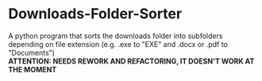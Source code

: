 # Downloads-Folder-Sorter
A python program that sorts the downloads folder into subfolders depending on file extension (e.g. .exe to "EXE" and .docx or .pdf to "Documents")   
**ATTENTION: NEEDS REWORK AND REFACTORING, IT DOESN'T WORK AT THE MOMENT**
